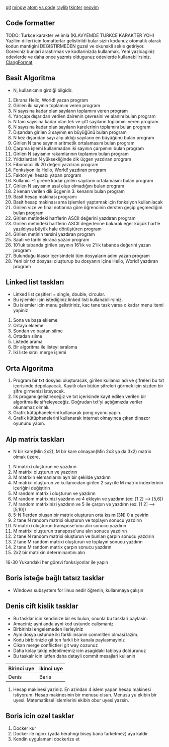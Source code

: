 [git](https://git-scm.com/) [mingw](http://mingw-w64.org/doku.php) [atom](https://atom.io/) [vs code](https://code.visualstudio.com/) [raylib](https://www.raylib.com/) [tkinter](https://docs.python.org/3/library/tkinter.html) [neovim](https://neovim.io/)

## Code formatter
TODO: Turkce karakter ve imla (KLAVYEMDE TURKCE KARAKTER YOH)
Yazilim dilleri icin fomatterlar gelistirildi bular sizin kodunuz otomatik olarak kodun mantigini DEGISTIRMEDEN guzel ve okunakli sekle getiriyor.
Goreviniz bunlari arastirmak ve kodlarinizda kullanmak. Yeni yazicaginiz odevlerde ve daha once yazmis oldugunuz odevlerde kullanabilirsiniz. 
[ClangFormat](https://clang.llvm.org/docs/ClangFormat.html)

## Basit Algoritma

- N, kullanıcının girdiği bilgidir.

01. Ekrana Hello, World! yazan program
02. Girilen iki sayının toplamını veren program
03. N sayısına kadar olan sayıların toplamını veren program
04. Yarıçapı dışarıdan verilen dairenin çevresini ve alanını bulan program
05. N tam sayısına kadar olan tek ve çift sayıların toplamını veren program
06. N sayısına kadar olan sayıların karelerinin toplamını bulan program
07. Dışarıdan girilen 3 sayının en büyüğünü bulan program
08. N kez dışarıdan sayı alıp aldığı sayıların en büyüğünü bulan program
09. Girilen N tane sayının aritmetik ortalamasını bulan program
10. Çarpma işlemi kullanmadan iki sayının çarpımını bulan program
11. Girilen N sayısının rakamlarının toplamını bulan program
12. Yıldızlardan N yüksekliğinde dik üçgen yazdıran program
13. Fibonacci ilk 20 değeri yazdıran program
14. Fonksiyon ile Hello, World! yazdıran program
15. Faktöriyel hesabı yapan program
16. Kullanıcı -1 girene kadar girilen sayıların ortalamasını bulan program
17. Girilen N sayısının asal olup olmadığını bulan program
18. 2 kenarı verilen dik üçgenin 3. kenarını bulan program
19. Basit hesap makinası programı
20. Basit hesap makinası ama işlemleri yaptırmak için fonksiyon kullanılacak
21. Girilen vize ve final notlarına göre öğrencinin dersten geçip geçmediğini bulan program
22. Girilen metindeki harflerin ASCII değerini yazdıran program
23. Girilen metindeki harflerin ASCII değerlerine bakarak eğer küçük harfle yazıldıysa büyük hale dönüştüren program
24. Girilen metinin tersini yazdıran program
25. Saati ve tarihi ekrana yazan program
26. 10'luk tabanda girilen sayının 16'lık ve 2'lik tabanda değerini yazan program   
27. Bulunduğu klasör içerisindeki tüm dosyaların adını yazan program
28. Yeni bir txt dosyası oluşturup bu dosyanın içine Hello, World! yazdıran program

## Linked list taskları

- Linked list çeşitleri = single, double, circular.
- Bu işlemler için istediğiniz linked listi kullanabilirsiniz.
- Bu islemler icin menu gelistiriniz, kac tane task varsa o kadar menu itemi yapiniz

1. Sona ve başa ekleme
2. Ortaya ekleme
3. Sondan ve baştan silme
4. Ortadan silme
5. Listede arama
6. Bir algoritma ile listeyi sıralama
7. İki liste sıralı merge işlemi

## Orta Algoritma

1. Program bir txt dosyası oluşturacak, girilen kullanıcı adı ve şifreleri bu txt içerisinde depolayacak. Kayıtlı olan bütün şifreleri görmek için sizden bir şifre girmenizi isteyecek.
2. İlk progamı geliştireceğiz ve txt içerisinde kayıt edilen verileri bir algoritma ile şifreleyeceğiz. Doğrudan txt'yi açtığımızda veriler okunamaz olmalı.
3. Grafik kütüphanelerini kullanarak pong oyunu yapın.
4. Grafik kütüphanelerini kullanarak internet olmayınca çıkan dinazor oyununu yapın.

## Alp matrix taskları

- N bir kare(Min 2x2), M bir kare olmayan(Min 2x3 ya da 3x2) matrix olmak üzere,

1.  N matrixi oluşturun ve yazdırın
2.  M matrixi oluşturun ve yazdırın
3.  M matrixin elemanlarını ayrı bir şekilde yazdırın
4.  M matrixi oluşturun ve kullanıcıdan girilen 2 sayı ile M matrix indexlerinin içeriğini değiştirin
5.  M random matrix i oluşturun ve yazdırın 
6.  M random matrixinizi yazdırın ve 4 ekleyin ve yazdırın (ex: [1 2] --> [5,6])
7.  M random matrixinizi yazdırın ve 5 ile çarpın ve yazdırın (ex: [1 2] --> [5,10])
8.  5-N 1lerden oluşan bir matrix oluşturun orta kısımı(3N) 0 a çevirin
9.  2 tane N random matrixi oluşturun ve toplayın sonucu yazdırın
10. N matrixi oluşturun transpose'unu alın sonucu yazdırın
11. M matrixi oluşturun transpose'unu alın sonucu yazdırın
12. 2 tane N random matrixi oluşturun ve bunları çarpın sonucu yazdırın
13. 2 tane M random matrixi oluşturun ve toplayın sonucu yazdırın
14. 2 tane M random matrix çarpın sonucu yazdırın
15. 2x2 bir matrixin determinantını alın

16-30 Yukarıdaki her görevi fonksiyonlar ile yapın 

## Boris isteğe bağlı tatsız tasklar

- Windows subsystem for linux nedir öğrenin, kullanmaya çalışın  

## Denis cift kislik tasklar

- Bu tasklar icin kendinize bir es bulun, onunla bu tasklari paylasin.
- Amaciniz ayni anda ayni kod ustunde calismaniz
- Birbirinizi engelemeden ilerleyiniz
- Ayni dosya ustunde iki farkli insanin commitleri olmasi lazim.
- Kodu birbirinizle git ten farkli bir kanala paylasmayiniz
- Cikan merge conflictleri git way cozunuz
- Daha kolay takip edebilmemiz icin asagidaki tabloyu doldurunuz
- Bu taskalr icin lutfen daha detayli commit mesajlari kullanin

| Birinci uye | ikinci uye |
|-------|-------|
| Denis | Baris |

01. Hesap makinesi yaziniz. En azindan 4 islem yapan hesap makinesi istiyorum. Hesap makinesinin bir menusu olsun. Menusu yu ekibin bir uyesi. Matematiksel islemlerini ekibin obur uyesi yazsin.

## Boris icin ozel tasklar

1. Docker kur
2. Docker ile nginx (yada herahngi bisey bana farketmez) aya kaldir
3. Kendin uygulamani dockerize et
